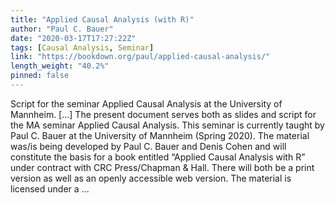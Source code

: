 ```yaml
---
title: "Applied Causal Analysis (with R)"
author: "Paul C. Bauer"
date: "2020-03-17T17:27:22Z"
tags: [Causal Analysis, Seminar]
link: "https://bookdown.org/paul/applied-causal-analysis/"
length_weight: "40.2%"
pinned: false
---
```


Script for the seminar Applied Causal Analysis at the University of Mannheim. [...] The present document serves both as slides and script for the MA seminar Applied Causal Analysis. This seminar is currently taught by Paul C. Bauer at the University of Mannheim (Spring 2020). The material was/is being developed by Paul C. Bauer and Denis Cohen and will constitute the basis for a book entitled “Applied Causal Analysis with R” under contract with CRC Press/Chapman & Hall. There will both be a print version as well as an openly accessible web version. The material is licensed under a ...
